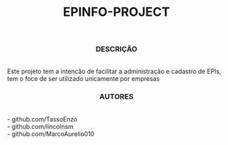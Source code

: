 <h1 align="center"> EPINFO-PROJECT </h1></br>
<h3 align="center"> DESCRIÇÃO </h3></br>
Este projeto tem a intencão de facilitar a administração e cadastro de EPIs, tem o foce de ser utilizado unicamente por empresas<br/>
 
<h3 align="center"> AUTORES </h3></br>
- github.com/TassoEnzo<br/>
- github.com/lincolnsm<br/>
- github.com/MarcoAurelio010<br/>
 
